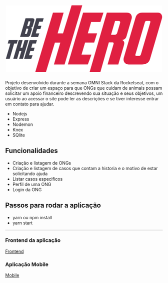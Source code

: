 <h1 align="center">
    <img alt="" title="" src="https://raw.githubusercontent.com/lcassiol/reactjs-be-the-hero/3fa7045fbd9c25f4c0baef78d9e30a6bfc691f9f/src/assets/screeenshots/logo.svg">
</h1>

Projeto desenvolvido durante a semana OMNI Stack da Rocketseat, com o objetivo de criar um espaço para que ONGs que cuidam de animais possam solicitar um apoio financeiro descrevendo sua situação e seus objetivos, um usuário ao acessar o site pode ler as descrições e se tiver interesse entrar em contato para ajudar.


- Nodejs 
- Express 
- Nodemon
- Knex 
- SQlite

## Funcionalidades

- Criação e listagem de ONGs
- Criação e listagem de casos que contam a historia e o motivo de estar solicitando ajuda
- Listar casos especificos
- Perfil de uma ONG
- Login da ONG


## Passos para rodar a aplicação

- yarn ou npm install
- yarn start

--------------------

### Frontend da aplicação
[Frontend](https://github.com/lcassiol/reactjs-be-the-hero)

### Aplicação Mobile
[Mobile](https://github.com/lcassiol/RN-be-the-hero)
